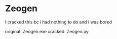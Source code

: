 # Zeogen
I cracked this bc i had nothing to do and i was bored

original: Zeogen.exe
cracked: Zeogen.py

